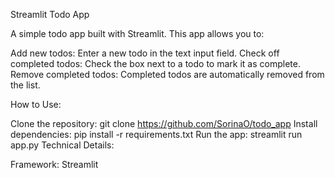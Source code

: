Streamlit Todo App

A simple todo app built with Streamlit. This app allows you to:

Add new todos: Enter a new todo in the text input field.
Check off completed todos: Check the box next to a todo to mark it as complete.
Remove completed todos: Completed todos are automatically removed from the list.

How to Use:

Clone the repository: git clone https://github.com/SorinaO/todo_app
Install dependencies: pip install -r requirements.txt
Run the app: streamlit run app.py
Technical Details:

Framework: Streamlit

